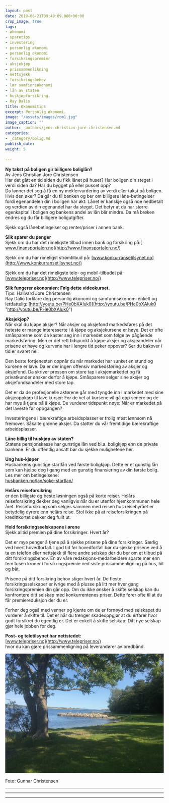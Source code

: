 ```yaml
---
layout: post
date: 2019-06-21T09:49:09.000+00:00
crop_image: true
tags:
- økonomi
- sparetips
- investering
- personlig økonomi
- personlig økonomi
- forsikringspremier
- aksjekjøp
- prissammenlikning
- nettsjekk
- forsikringsbehov
- lær samfinnsøkonomi
- lån av staten
- huskjøpforsikring.
- Ray Dalio
title: Økonomitips
excerpt: Personlig økonomi.
image: "/assets/images/rom1.jpg"
image_caption: ''
author: _authors/jens-christian-jore-christensen.md
categories:
- _category/bolig.md
publish_date: 
weight: 5

---
```

**Ny takst på boligen gir billigere boliglån?**  
Av Jens Christian Jore Christensen  
Har det gått en tid siden du fikk lånet på huset? Har boligen din steget i verdi siden da? Har du bygget på eller pusset opp?  
Da lønner det seg å få en ny meklervurdering av verdi eller takst på boligen. Hvis den øker? Da går du til banken og ber om billigere låne-betingelser fordi egenandelen din i boligen har økt: Lånet er kanskje også noe nedbetalt og verdien av din egenandel har da steget. Det betyr at du har større egenkapital i boligen og bankens andel av lån blir mindre. Da må brøken endres og du får billigere boligutgifter.

Sjekk også lånebetingelser og renter/priser i annen bank.

**Slik sparer du penger**  
Sjekk om du har det rimeligste tilbud innen bank og forsikring på:[ www.finansportalen.no](http://www.finansportalen.no/)

Sjekk om du har rimeligst strømtilbud på: [www.konkurransetilsynet.no](http://www.konkurransetilsynet.no/)

Sjekk om du har det rimeligste tele- og mobil-tilbudet på: [www.telepriser.no](http://www.telepriser.no/)

**Slik fungerer økonomien: Følg dette videokurset.**  
Tips: Hallvard Jore Christensen  
Ray Dalio forklare deg personlig økonomi og samfunnsøkonomi enkelt og lettfattelig: [http://youtu.be/PHe0bXAIuk0](http://youtu.be/PHe0bXAIuk0 "http://youtu.be/PHe0bXAIuk0")

**Aksjekjøp?**  
Når skal du kjøpe aksjer? Når aksjer og aksjefond markedsføres på det heteste er mange interesserte i å kjøpe og aksjekursene er høye. Det er ofte småsparerne som da kaster seg inn i markedet som følge av pågående markedsføring. Men er det rett tidspunkt å kjøpe aksjer og aksjeandeler når prisene er høye og kurvene har i lengre tid peker oppover? Ser du bakover i tid er svaret nei.

Den beste fortjenesten oppnår du når markedet har sunket en stund og kursene er lave. Da er der ingen offensiv markedsføring av aksjer og aksjefond. Da skriver pressen om store tap i aksjemarkedet og få privatkunder ønsker derfor å kjøpe. Småsparere selger sine aksjer og aksjefondsandeler med store tap.

Det er da de profesjonelle aktørene går med tyngde inn i markedet med sine aksjeoppkjøp til lave kurser: For de vet at kursene vil gå opp senere og de har mye å tjene på å kjøpe. De vurderer tidspunkt nøye: Når er markedet på det laveste før oppgangen?

Investeringene i bærekraftige arbeidsplasser er trolig mest lønnsom nå fremover. Såkalte grønne aksjer. Da støtter du vår fremtidige bærekraftige arbeidsplasser.

**Låne billig til huskjøp av staten?**  
Statens pensjonskasse har gunstige lån ved bl.a. boligkjøp enn de private bankene. Er du offentlig ansatt bør du sjekke mulighetene her.

**Ung hus-kjøper**  
Husbankens gunstige startlån ved første boligkjøp. Dette er et gunstig lån som kan hjelpe deg i gang med en gunstig finansiering av din første bolig. Les mer om betingelsene:  
[husbanken.no/lan/soke-startlan/](http://www.husbanken.no/lan/soke-startlan/)

**Helårs reiseforsikring**  
er den billigste og beste løsningen også på korte reiser. Helårs reiseforsikring dekker deg vanligvis når du er utenfor hjemkommunen hele året. Reiseforsikring som selges sammen med reisen hos reisebyrået er betydelig dyrere enn helårs reise.  Stol ikke på at reiseforsikringen på kredittkortet dekker deg fullt ut.

**Hold forsikringsselskapene i ørene**  
Sjekk alltid premien på dine forsikringer. Hvert år?

Det er mye penger å tjene på å sjekke prisene på dine forsikringer. Særlig ved hvert hovedforfall. I god tid før hovedforfall bør du sjekke prisene ved å ta en telefon eller nettsjekk til flere andre selskap der du ber om et tilbud på ditt forsikringsbehov. En av våre redaksjons-medarbeidere sparte mer enn fem tusen kroner i forsikringspremie ved siste prissammenligning på hus, bil og båt.

Prisene på ditt forsikring behov stiger hvert år. De fleste forsikringsselskaper er ivrige med å plusse på litt mer hver gang forsikringspremien din går opp. Om du ikke ønsker å skifte selskap kan du konfrontere ditt selskap med konkurrentenes priser. Dette fører ofte til at du får premiereduksjon der du er.

Forhør deg også med venner og kjente om de er fornøyd med selskapet du vurderer å skifte til. Det er når du trenger skadeoppgjør at du erfarer hvor godt forsikret du egentlig er. Det er enkelt å skifte selskap: Ditt nye selskap gjør hele jobben for deg.

**Post- og teletilsynet har nettstedet:**  
[www.telepriser.no](http://www.telepriser.no/)  
hvor du kan gjøre prissammenligning på leverandører av bredbånd.

![](/assets/images/img_3952.JPG)

Foto: Gunnar Christensen

***

***

***